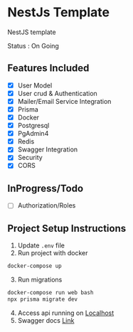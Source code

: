 # NestJs Template 
NestJS template

Status : On Going

## Features Included
- [X] User Model
- [X] User crud & Authentication
- [X] Mailer/Email Service Integration
- [X] Prisma
- [X] Docker
- [X] Postgresql
- [X] PgAdmin4
- [X] Redis
- [X] Swagger Integration
- [X] Security
- [X] CORS

## InProgress/Todo
- [ ] Authorization/Roles

## Project Setup Instructions

1. Update `.env` file
2. Run project with docker
```bash 
docker-compose up 
```
3. Run migrations
```bash
docker-compose run web bash
npx prisma migrate dev
```
4. Access api running on [Localhost](http://localhost:3000)
5. Swagger docs [Link](http://localhost:3000/api)
